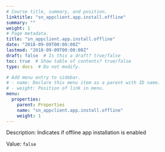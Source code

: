 ```yaml
---
# Course title, summary, and position.
linktitle: "sn_appclient.app.install.offline"
summary: ""
weight: 1
# Page metadata.
title: "sn_appclient.app.install.offline"
date: "2018-09-09T00:00:00Z"
lastmod: "2018-09-09T00:00:00Z"
draft: false  # Is this a draft? true/false
toc: true  # Show table of contents? true/false
type: docs  # Do not modify.

# Add menu entry to sidebar.
# - name: Declare this menu item as a parent with ID name.
# - weight: Position of link in menu.
menu:
  properties:
    parent: Properties
    name: "sn_appclient.app.install.offline"
    weight: 1
---
```


Description: Indicates if offline app installation is enabled


Value: `false`